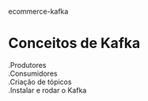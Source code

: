 ecommerce-kafka
# Conceitos de Kafka

.Produtores <br />
.Consumidores <br />
.Criação de tópicos <br />
.Instalar e rodar o Kafka
